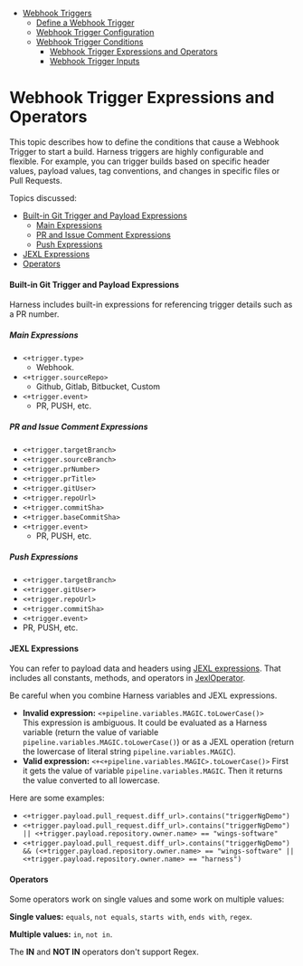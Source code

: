 - [Webhook Triggers](https://douglas-j-bothwell.github.io/triggers-doc-test)
  - [Define a Webhook Trigger](https://douglas-j-bothwell.github.io/triggers-doc-test/define-a-webhook-trigger)
  - [Webhook Trigger Configuration](https://douglas-j-bothwell.github.io/triggers-doc-test/webhook-trigger-configuration)
  - [Webhook Trigger Conditions](https://douglas-j-bothwell.github.io/triggers-doc-test/webhook-trigger-conditions)
	- [Webhook Trigger Expressions and Operators](https://douglas-j-bothwell.github.io/triggers-doc-test/webhook-trigger-expressions)
	- [Webhook Trigger Inputs](https://douglas-j-bothwell.github.io/triggers-doc-test/webhook-trigger-inputs)


# Webhook Trigger Expressions and Operators

This topic describes how to define the conditions that cause a Webhook Trigger to start a build. Harness triggers are highly configurable and flexible. For example, you can trigger builds based on specific header values, payload values, tag conventions, and changes in specific files or Pull Requests. 

Topics discussed:

- [Built-in Git Trigger and Payload Expressions](#built-in-git-trigger-and-payload-expressions)
  * [Main Expressions](#main-expressions)
  * [PR and Issue Comment Expressions](#pr-and-issue-comment-expressions)
  * [Push Expressions](#push-expressions)
- [JEXL Expressions](#jexl-expressions)
- [Operators](#operators)


#### Built-in Git Trigger and Payload Expressions

Harness includes built-in expressions for referencing trigger details such as a PR number.

##### Main Expressions

*   `<+trigger.type>`
    *   Webhook.
*   `<+trigger.sourceRepo>`
    *   Github, Gitlab, Bitbucket, Custom
*   `<+trigger.event>`
    *   PR, PUSH, etc.

##### PR and Issue Comment Expressions

*   `<+trigger.targetBranch>`
*   `<+trigger.sourceBranch>`
*   `<+trigger.prNumber>`
*   `<+trigger.prTitle>`
*   `<+trigger.gitUser>`
*   `<+trigger.repoUrl>`
*   `<+trigger.commitSha>`
*   `<+trigger.baseCommitSha>`
*   `<+trigger.event>`
    *   PR, PUSH, etc.

##### Push Expressions

*   `<+trigger.targetBranch>`
*   `<+trigger.gitUser>`
*   `<+trigger.repoUrl>`
*   `<+trigger.commitSha>`
*   `<+trigger.event>`
*   PR, PUSH, etc.


#### JEXL Expressions

You can refer to payload data and headers using [JEXL expressions](https://commons.apache.org/proper/commons-jexl/reference/syntax.html). That includes all constants, methods, and operators in [JexlOperator](https://commons.apache.org/proper/commons-jexl/apidocs/org/apache/commons/jexl3/JexlOperator.html).

Be careful when you combine Harness variables and JEXL expressions.

*   **Invalid expression:** `<+pipeline.variables.MAGIC.toLowerCase()>`  
    This expression is ambiguous. It could be evaluated as a Harness variable (return the value of variable `pipeline.variables.MAGIC.toLowerCase()`) or as a JEXL operation (return the lowercase of literal string `pipeline.variables.MAGIC`).
*   **Valid expression:** `<+<+pipeline.variables.MAGIC>.toLowerCase()>` First it gets the value of variable `pipeline.variables.MAGIC`. Then it returns the value converted to all lowercase.

Here are some examples:

*   `<+trigger.payload.pull_request.diff_url>.contains("triggerNgDemo")`
*   `<+trigger.payload.pull_request.diff_url>.contains("triggerNgDemo") || <+trigger.payload.repository.owner.name> == "wings-software"`
*   `<+trigger.payload.pull_request.diff_url>.contains("triggerNgDemo") && (<+trigger.payload.repository.owner.name> == "wings-software" || <+trigger.payload.repository.owner.name> == "harness")`

#### Operators

Some operators work on single values and some work on multiple values:

**Single values:** `equals`, `not equals`, `starts with`, `ends with`, `regex`.

**Multiple values:** `in`, `not in`.

The **IN** and **NOT IN** operators don't support Regex.